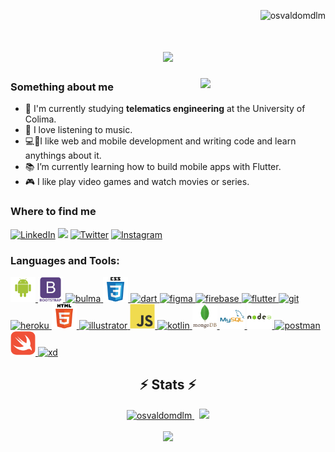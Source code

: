 <p align="right"> <img src="https://komarev.com/ghpvc/?username=osvaldomdlm&label=Profile%20views&color=0e75b6&style=flat" alt="osvaldomdlm" /> </p>

<h1 align="center">
  <a href="https://git.io/typing-svg">
    <img src="https://readme-typing-svg.herokuapp.com?color=%233BBAF7&size=30&width=420&lines=Hi+%F0%9F%91%8B+This+is+Osvaldo!;Nice+to+meet+you+++">
  </a>
</h1>

<img align="right" width="200" src="https://user-images.githubusercontent.com/62674782/139376849-99363663-f712-4f9a-9da9-b43a3727e934.png">

<h3>Something about me</h3>
<ul>
<li>🧐 I'm currently studying <strong>telematics engineering</strong> at the University of Colima.</li>
<li>🎵 I love listening to music.</li>
<li>💻📱I like web and mobile development and writing code and learn anythings about it.</li>
<li>📚 I’m currently learning how to build mobile apps with Flutter.</li>
<li>🎮 I like play video games and watch movies or series.</li>
</ul>


<h3 align="left">Where to find me</h3>
<p align="left">
<a href="https://www.linkedin.com/in/osvaldo-medina-30a59518b/" title="LinkedIn Profile"><img  height="30" width="40" alt="LinkedIn" src="https://raw.githubusercontent.com/rahuldkjain/github-profile-readme-generator/master/src/images/icons/Social/linked-in-alt.svg"></a>
<a href="mailto:osvaldo.benjamin31@gmail.com" title="Mail"><img width="30" src="https://upload.wikimedia.org/wikipedia/commons/4/4e/Mail_%28iOS%29.svg"></a>
<a href="https://twitter.com/intent/tweet?text=Wow:&url=https%3A%2F%2Fwww.linkedin.com%2Fin%2Fosvaldo-medina-30a59518b%2F"><img  height="30" width="40" alt="Twitter" src="https://raw.githubusercontent.com/rahuldkjain/github-profile-readme-generator/master/src/images/icons/Social/twitter.svg"></a>
 <a href="https://www.instagram.com/delamoraosvaldo/" title="Instagram Profile"><img  height="30" width="40" alt="Instagram"  src="https://raw.githubusercontent.com/rahuldkjain/github-profile-readme-generator/master/src/images/icons/Social/instagram.svg"></a>
</p>

<h3 align="left">Languages and Tools:</h3>
<p align="left"> 
<a href="https://developer.android.com" target="_blank"> <img src="https://raw.githubusercontent.com/devicons/devicon/master/icons/android/android-original-wordmark.svg" alt="android" width="40" height="40"/> </a><a href="https://getbootstrap.com" target="_blank"> <img src="https://raw.githubusercontent.com/devicons/devicon/master/icons/bootstrap/bootstrap-plain-wordmark.svg" alt="bootstrap" width="40" height="40"/> </a> <a href="https://bulma.io/" target="_blank"> <img src="https://raw.githubusercontent.com/gilbarbara/logos/804dc257b59e144eaca5bc6ffd16949752c6f789/logos/bulma.svg" alt="bulma" width="40" height="40"/> </a> <a href="https://www.w3schools.com/css/" target="_blank"> <img src="https://raw.githubusercontent.com/devicons/devicon/master/icons/css3/css3-original-wordmark.svg" alt="css3" width="40" height="40"/> </a> <a href="https://dart.dev" target="_blank"> <img src="https://www.vectorlogo.zone/logos/dartlang/dartlang-icon.svg" alt="dart" width="40" height="40"/> </a> <a href="https://www.figma.com/" target="_blank"> <img src="https://www.vectorlogo.zone/logos/figma/figma-icon.svg" alt="figma" width="40" height="40"/> </a> <a href="https://firebase.google.com/" target="_blank"> <img src="https://www.vectorlogo.zone/logos/firebase/firebase-icon.svg" alt="firebase" width="40" height="40"/> </a> <a href="https://flutter.dev" target="_blank"> <img src="https://www.vectorlogo.zone/logos/flutterio/flutterio-icon.svg" alt="flutter" width="40" height="40"/> </a> <a href="https://git-scm.com/" target="_blank"> <img src="https://www.vectorlogo.zone/logos/git-scm/git-scm-icon.svg" alt="git" width="40" height="40"/> </a> <a href="https://heroku.com" target="_blank"> <img src="https://www.vectorlogo.zone/logos/heroku/heroku-icon.svg" alt="heroku" width="40" height="40"/> </a> <a href="https://www.w3.org/html/" target="_blank"> <img src="https://raw.githubusercontent.com/devicons/devicon/master/icons/html5/html5-original-wordmark.svg" alt="html5" width="40" height="40"/> </a> <a href="https://www.adobe.com/in/products/illustrator.html" target="_blank"> <img src="https://www.vectorlogo.zone/logos/adobe_illustrator/adobe_illustrator-icon.svg" alt="illustrator" width="40" height="40"/> </a> <a href="https://developer.mozilla.org/en-US/docs/Web/JavaScript" target="_blank"> <img src="https://raw.githubusercontent.com/devicons/devicon/master/icons/javascript/javascript-original.svg" alt="javascript" width="40" height="40"/> </a> <a href="https://kotlinlang.org" target="_blank"> <img src="https://www.vectorlogo.zone/logos/kotlinlang/kotlinlang-icon.svg" alt="kotlin" width="40" height="40"/> </a> <a href="https://www.mongodb.com/" target="_blank"> <img src="https://raw.githubusercontent.com/devicons/devicon/master/icons/mongodb/mongodb-original-wordmark.svg" alt="mongodb" width="40" height="40"/> </a> <a href="https://www.mysql.com/" target="_blank"> <img src="https://raw.githubusercontent.com/devicons/devicon/master/icons/mysql/mysql-original-wordmark.svg" alt="mysql" width="40" height="40"/> </a> <a href="https://nodejs.org" target="_blank"> <img src="https://raw.githubusercontent.com/devicons/devicon/master/icons/nodejs/nodejs-original-wordmark.svg" alt="nodejs" width="40" height="40"/> </a> <a href="https://postman.com" target="_blank"> <img src="https://www.vectorlogo.zone/logos/getpostman/getpostman-icon.svg" alt="postman" width="40" height="40"/> </a> <a href="https://developer.apple.com/swift/" target="_blank"> <img src="https://raw.githubusercontent.com/devicons/devicon/master/icons/swift/swift-original.svg" alt="swift" width="40" height="40"/> </a> <a href="https://www.adobe.com/products/xd.html" target="_blank"> <img src="https://cdn.worldvectorlogo.com/logos/adobe-xd.svg" alt="xd" width="40" height="40"/> </a> </p>

<h2 align="center">⚡ Stats ⚡</h2>
<p align=center>
  <div align=center>
    <a href="https://github.com/denvercoder1/github-readme-streak-stats" title="Go to Source">
      <img  width=370 src="https://github-readme-streak-stats.herokuapp.com/?user=osvaldomdlm&theme=react&border=61dafb&hide_border=true" alt="osvaldomdlm" />
    </a>&nbsp
    <a href="https://github.com/osvaldomdlm/github-readme-stats" title="Go to Source">
      <img width=370 src="https://github-readme-stats.vercel.app/api?username=OsvaldoMDLM&show_icons=true&theme=react&border_color=61dafb&hide_border=true" />
    </a>
  </div>
  <br>
  <div align=center>
    <a href="https://github.com/osvaldomdlm/github-readme-stats">
      <img width=320 src="https://github-readme-stats.vercel.app/api/top-langs?username=osvaldomdlm&show_icons=true&locale=en&layout=compact&theme=react&border_color=61dafb&hide_border=true" />
    </a>
  </div>
  <br>
</p>
